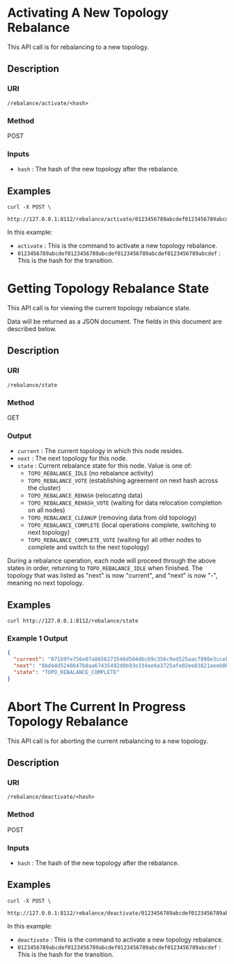 # Activating A New Topology Rebalance

This API call is for rebalancing to a new topology.

## Description

### URI

`/rebalance/activate/<hash>`

### Method

POST

### Inputs

 * `hash` : The hash of the new topology after the rebalance.

## Examples

```
curl -X POST \
  http://127.0.0.1:8112/rebalance/activate/0123456789abcdef0123456789abcdef0123456789abcdef0123456789abcdef
```

In this example:

 * `activate` : This is the command to activate a new topology rebalance.
 * `0123456789abcdef0123456789abcdef0123456789abcdef0123456789abcdef` : This is the hash for the transition.
# Getting Topology Rebalance State

This API call is for viewing the current topology rebalance state.

Data will be returned as a JSON document. The fields in this document are described below.

## Description

### URI

`/rebalance/state`

### Method

GET

### Output

 * `current` : The current topology in which this node resides.
 * `next` : The next topology for this node.
 * `state` : Current rebalance state for this node. Value is one of:
   * `TOPO_REBALANCE_IDLE` (no rebalance activity)
   * `TOPO_REBALANCE_VOTE` (establishing agreement on next hash across the cluster)
   * `TOPO_REBALANCE_REHASH` (relocating data)
   * `TOPO_REBALANCE_REHASH_VOTE` (waiting for data relocation completion on all nodes)
   * `TOPO_REBALANCE_CLEANUP` (removing data from old topology)
   * `TOPO_REBALANCE_COMPLETE` (local operations complete, switching to next
     topology)
   * `TOPO_REBALANCE_COMPLETE_VOTE` (waiting for all other nodes to complete
     and switch to the next topology)

During a rebalance operation, each node will proceed through the above states
in order, returning to `TOPO_REBALANCE_IDLE` when finished. The topology that
was listed as "next" is now "current", and "next" is now "-", meaning no next
topology.

## Examples

```
curl http://127.0.0.1:8112/rebalance/state
```

### Example 1 Output

```json
{
  "current": "071b9fe756e07a8656273546d504dbc69c356c9ed525aacf898e3cceb3778755",
  "next": "8bd44d5240847b8aa67435492d0b93e334ee6e3725afe02ee83821aee60b803f",
  "state": "TOPO_REBALANCE_COMPLETE"
}
```
# Abort The Current In Progress Topology Rebalance

This API call is for aborting the current rebalancing to a new topology.

## Description

### URI

`/rebalance/deactivate/<hash>`

### Method

POST

### Inputs

 * `hash` : The hash of the new topology after the rebalance.

## Examples

```
curl -X POST \
  http://127.0.0.1:8112/rebalance/deactivate/0123456789abcdef0123456789abcdef0123456789abcdef0123456789abcdef
```

In this example:

 * `deactivate` : This is the command to activate a new topology rebalance.
 * `0123456789abcdef0123456789abcdef0123456789abcdef0123456789abcdef` : This is the hash for the transition.
